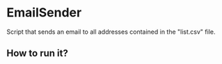 # EmailSender
 Script that sends an email to all addresses contained in the "list.csv" file.
 
 ## How to run it?
 
